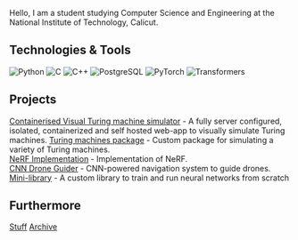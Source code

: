 Hello, I am a student studying Computer Science and Engineering at the National Institute of Technology, Calicut.

## Technologies & Tools
![Python](https://img.shields.io/badge/-Python-3776AB?logo=python&logoColor=white&style=flat-square)
![C](https://img.shields.io/badge/-C-00599C?logo=c&logoColor=white&style=flat-square)
![C++](https://img.shields.io/badge/-C++-00599C?logo=c%2B%2B&logoColor=white&style=flat-square)
![PostgreSQL](https://img.shields.io/badge/-PostgreSQL-336791?logo=postgresql&logoColor=white&style=flat-square)
![PyTorch](https://img.shields.io/badge/-PyTorch-EE4C2C?logo=pytorch&logoColor=white&style=flat-square)
![Transformers](https://img.shields.io/badge/-Transformers-FF9900?logo=huggingface&logoColor=white&style=flat-square)

## Projects

[Containerised Visual Turing machine simulator](https://github.com/R2D2-08/tursim) - A fully server configured, isolated, containerized and self hosted web-app to visually simulate Turing machines. 
[Turing machines package](https://github.com/R2D2-08/turmachpy) - Custom package for simulating a variety of Turing machines.
<br>
[NeRF Implementation](https://nerfvisualizer.vercel.app/) - Implementation of NeRF.  
[CNN Drone Guider](https://github.com/R2D2-08/MiniDroneCNN) - CNN-powered navigation system to guide drones.  
[Mini-library](https://github.com/R2D2-08/minilib) - A custom library to train and run neural networks from scratch 

## Furthermore
[Stuff](https://stuffaboutme.vercel.app/) [Archive](https://archivezzzs.vercel.app/)
